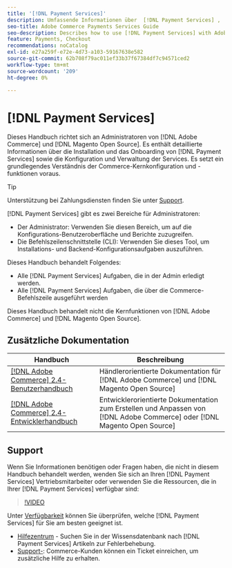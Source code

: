 ```yaml
---
title: '[!DNL Payment Services]'
description: Umfassende Informationen über  [!DNL Payment Services] ,  [!DNL Adobe Commerce]  und  [!DNL Magento Open Source] , einschließlich Installation und Onboarding
seo-title: Adobe Commerce Payments Services Guide
seo-description: Describes how to use [!DNL Payment Services] with Adobe Commerce or [!DNL Magento Open Source].
feature: Payments, Checkout
recommendations: noCatalog
exl-id: e27a259f-e72e-4d73-a103-59167638e582
source-git-commit: 62b708f79ac011ef33b37f67384df7c94571ced2
workflow-type: tm+mt
source-wordcount: '209'
ht-degree: 0%

---
```


# [!DNL Payment Services]

Dieses Handbuch richtet sich an Administratoren von [!DNL Adobe Commerce] und [!DNL Magento Open Source]. Es enthält detaillierte Informationen über die Installation und das Onboarding von [!DNL Payment Services] sowie die Konfiguration und Verwaltung der Services. Es setzt ein grundlegendes Verständnis der Commerce-Kernkonfiguration und -funktionen voraus.

>[!TIP]
>
>Unterstützung bei Zahlungsdiensten finden Sie unter [Support](#support).

[!DNL Payment Services] gibt es zwei Bereiche für Administratoren:

* Der Administrator: Verwenden Sie diesen Bereich, um auf die Konfigurations-Benutzeroberfläche und Berichte zuzugreifen.
* Die Befehlszeilenschnittstelle (CLI): Verwenden Sie dieses Tool, um Installations- und Backend-Konfigurationsaufgaben auszuführen.

Dieses Handbuch behandelt Folgendes:

* Alle [!DNL Payment Services] Aufgaben, die in der Admin erledigt werden.
* Alle [!DNL Payment Services] Aufgaben, die über die Commerce-Befehlszeile ausgeführt werden

Dieses Handbuch behandelt nicht die Kernfunktionen von [!DNL Adobe Commerce] und [!DNL Magento Open Source].

## Zusätzliche Dokumentation

| Handbuch | Beschreibung |
|------ | ----------- |
| [[!DNL Adobe Commerce] 2.4-Benutzerhandbuch](https://experienceleague.adobe.com/docs/commerce-admin/user-guides/home.html) | Händlerorientierte Dokumentation für [!DNL Adobe Commerce] und [!DNL Magento Open Source] |
| [[!DNL Adobe Commerce] 2.4-Entwicklerhandbuch](https://developer.adobe.com/commerce/docs) | Entwicklerorientierte Dokumentation zum Erstellen und Anpassen von [!DNL Adobe Commerce] oder [!DNL Magento Open Source] |

## Support

Wenn Sie Informationen benötigen oder Fragen haben, die nicht in diesem Handbuch behandelt werden, wenden Sie sich an Ihren [!DNL Payment Services] Vertriebsmitarbeiter oder verwenden Sie die Ressourcen, die in Ihrer [!DNL Payment Services] verfügbar sind:

>[!VIDEO](https://video.tv.adobe.com/v/3447836)

Unter [Verfügbarkeit](overview.md#availability) können Sie überprüfen, welche [!DNL Payment Services] für Sie am besten geeignet ist.

* [Hilfezentrum](https://experienceleague.adobe.com/docs/commerce-knowledge-base/kb/overview.html) - Suchen Sie in der Wissensdatenbank nach [!DNL Payment Services] Artikeln zur Fehlerbehebung.
* [Support-](https://experienceleague.adobe.com/docs/commerce-knowledge-base/kb/help-center-guide/magento-help-center-user-guide.html#submit-ticket): Commerce-Kunden können ein Ticket einreichen, um zusätzliche Hilfe zu erhalten.
